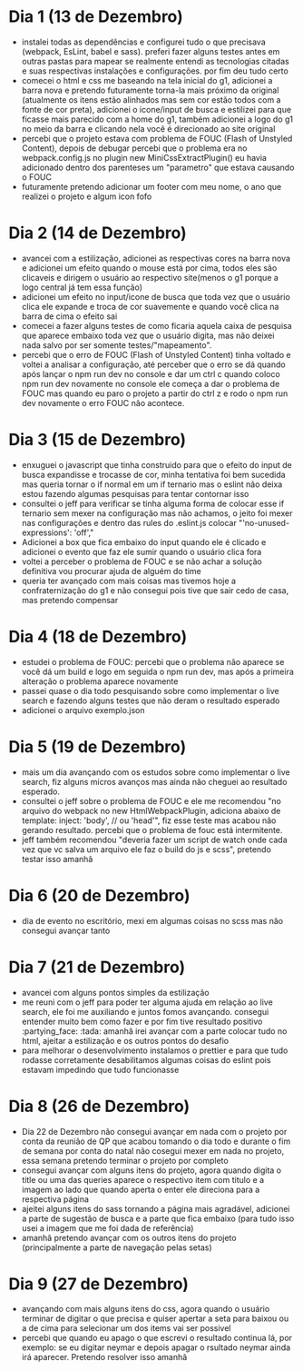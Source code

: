 <h1>Dia 1 (13 de Dezembro)</h1>
    <ul>
        <li>instalei todas as dependências e configurei tudo o que precisava (webpack, EsLint, babel e sass). preferi fazer alguns testes antes em outras pastas para mapear se realmente entendi as tecnologias citadas e suas respectivas instalações e configurações. por fim deu tudo certo</li>
        <li>comecei o html e css me baseando na tela inicial do g1, adicionei a barra nova e pretendo futuramente torna-la mais próximo da original (atualmente os itens estão alinhados mas sem cor estão todos com a fonte de cor preta), adicionei o icone/input de busca e estilizei para que ficasse mais parecido com a home do g1, também adicionei a logo do g1 no meio da barra e clicando nela você é direcionado ao site original</li>
        <li>percebi que o projeto estava com problema de FOUC (Flash of Unstyled Content), depois de debugar percebi que o problema era no webpack.config.js no plugin new MiniCssExtractPlugin() eu havia adicionado dentro dos parenteses um "parametro" que estava causando o FOUC </li>
        <li>futuramente pretendo adicionar um footer com meu nome, o ano que realizei o projeto e algum icon fofo</li>
    </ul>
<h1>Dia 2 (14 de Dezembro)</h1>
    <ul>
        <li>avancei com a estilização, adicionei as respectivas cores na barra nova e adicionei um efeito quando o mouse está por cima, todos eles são clicaveis e dirigem o usuário ao respectivo site(menos o g1 porque a logo central já tem essa função)</li>
        <li>adicionei um efeito no input/icone de busca que toda vez que o usuário clica ele expande e troca de cor suavemente e quando você clica na barra de cima o efeito sai</li>
        <li>comecei a fazer alguns testes de como ficaria aquela caixa de pesquisa que aparece embaixo toda vez que o usuário digita, mas não deixei nada salvo por ser somente testes/"mapeamento".</li>
        <li>percebi que o erro de FOUC (Flash of Unstyled Content) tinha voltado e voltei a analisar a configuração, até perceber que o erro se dá quando após lançar o npm run dev no console e dar um ctrl c quando coloco npm run dev novamente no console ele começa a dar o problema de FOUC mas quando eu paro o projeto a partir do ctrl z e rodo o npm run dev novamente o erro FOUC não acontece.</li>
    </ul>
<h1>Dia 3 (15 de Dezembro)</h1>
    <ul>
        <li>enxuguei o javascript que tinha construido para que o efeito do input de busca expandisse e trocasse de cor, minha tentativa foi bem sucedida mas queria tornar o if normal em um if ternario mas o eslint não deixa estou fazendo algumas pesquisas para tentar contornar isso</li>
        <li>consultei o jeff para verificar se tinha alguma forma de colocar esse if ternario sem mexer na configuração mas não achamos, o jeito foi mexer nas configurações e dentro das rules do .eslint.js colocar "'no-unused-expressions': 'off',"</li>
        <li>Adicionei a box que fica embaixo do input quando ele é clicado e adicionei o evento que faz ele sumir quando o usuário clica fora</li>
        <li>voltei a perceber o problema de FOUC e se não achar a solução definitiva vou procurar ajuda de alguém do time</li>
        <li>queria ter avançado com mais coisas mas tivemos hoje a confraternização do g1 e não consegui pois tive que sair cedo de casa, mas pretendo compensar</li>
    </ul>
<h1>Dia 4 (18 de Dezembro)</h1>
    <ul>
        <li>estudei o problema de FOUC: percebi que o problema não aparece se você dá um build e logo em seguida o npm run dev, mas após a primeira alteração o problema aparece novamente</li>
        <li>passei quase o dia todo pesquisando sobre como implementar o live search e fazendo alguns testes que não deram o resultado esperado</li>
        <li>adicionei o arquivo exemplo.json</li>
    </ul>
<h1>Dia 5 (19 de Dezembro)</h1>
    <ul>
        <li>mais um dia avançando com os estudos sobre como implementar o live search, fiz alguns micros avanços mas ainda não cheguei ao resultado esperado.</li>
        <li>consultei o jeff sobre o problema de FOUC e ele me recomendou "no arquivo do webpack no new HtmlWebpackPlugin, adiciona abaixo de template: inject: 'body', // ou 'head'", fiz esse teste mas acabou não gerando resultado. percebi que o problema de fouc está intermitente.</li>
        <li>jeff também recomendou "deveria fazer um script de watch onde cada vez que vc salva um arquivo ele faz o build do js e scss", pretendo testar isso amanhã</li>
    </ul>
<h1>Dia 6 (20 de Dezembro)</h1>
    <ul>
    <li>dia de evento no escritório, mexi em algumas coisas no scss mas não consegui avançar tanto</li>
    </ul>
<h1>Dia 7 (21 de Dezembro)</h1>
    <ul>
        <li>avancei com alguns pontos simples da estilização</li>
        <li>me reuni com o jeff para poder ter alguma ajuda em relação ao live search, ele foi me auxiliando e juntos fomos avançando. consegui entender muito bem como fazer e por fim tive resultado positivo :partying_face: :tada: amanhã irei avançar com a parte colocar tudo no html, ajeitar a estilização e os outros pontos do desafio</li>
        <li>para melhorar o desenvolvimento instalamos o prettier e para que tudo rodasse corretamente desabilitamos algumas coisas do eslint pois estavam impedindo que tudo funcionasse</li>
    </ul>
<h1>Dia 8 (26 de Dezembro)</h1>
    <ul>
        <li>Dia 22 de Dezembro não consegui avançar em nada com o projeto por conta da reunião de QP que acabou tomando o dia todo e durante o fim de semana por conta do natal não cosegui mexer em nada no projeto, essa semana pretendo terminar o projeto por completo</li>
        <li>consegui avançar com alguns itens do projeto, agora quando digita o title ou uma das queries aparece o respectivo item com titulo e a imagem ao lado que quando aperta o enter ele direciona para a respectiva página</li>
        <li>ajeitei alguns itens do sass tornando a página mais agradável, adicionei a parte de sugestão de busca e a parte que fica embaixo (para tudo isso usei a imagem que me foi dada de referência)</li>
        <li>amanhã pretendo avançar com os outros itens do projeto (principalmente a parte de navegação pelas setas)</li>
    </ul>
<h1>Dia 9 (27 de Dezembro)</h1>
    <ul>
        <li>avançando com mais alguns itens do css, agora quando o usuário terminar de digitar o que precisa e quiser apertar a seta para baixou ou a de cima para selecionar um dos items vai ser possivel</li>
        <li>percebi que quando eu apago o que escrevi o resultado continua lá, por exemplo: se eu digitar neymar e depois apagar o rsultado neymar ainda irá aparecer. Pretendo resolver isso amanhã</li>
    </ul>
